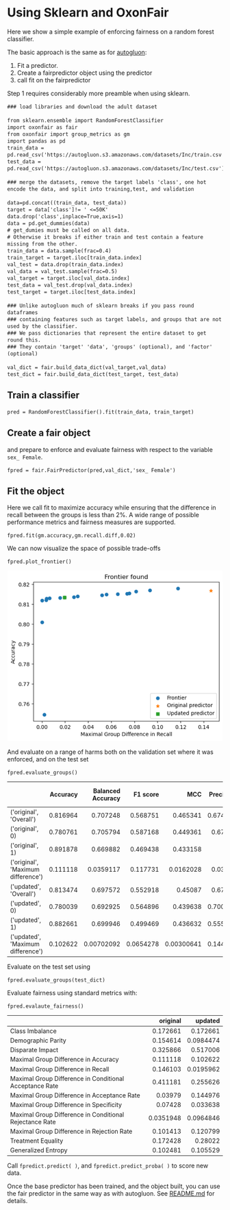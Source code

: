# Using Sklearn and OxonFair

Here we show a simple example of enforcing fairness on a random forest classifier.

The basic approach is the same as for [autogluon](./autogluon.md):

1. Fit a predictor.
2. Create a fairpredictor object using the predictor
3. call fit on the fairpredictor

Step 1 requires considerably more preamble when using sklearn.

    ### load libraries and download the adult dataset

    from sklearn.ensemble import RandomForestClassifier
    import oxonfair as fair
    from oxonfair import group_metrics as gm
    import pandas as pd
    train_data = pd.read_csv('https://autogluon.s3.amazonaws.com/datasets/Inc/train.csv')
    test_data = pd.read_csv('https://autogluon.s3.amazonaws.com/datasets/Inc/test.csv')

    ### merge the datasets, remove the target labels 'class', one hot encode the data, and split into training,test, and validation

    data=pd.concat((train_data, test_data))
    target = data['class']!= ' <=50K'
    data.drop('class',inplace=True,axis=1)
    data = pd.get_dummies(data)
    # get_dumies must be called on all data.
    # Otherwise it breaks if either train and test contain a feature missing from the other.
    train_data = data.sample(frac=0.4)
    train_target = target.iloc[train_data.index]
    val_test = data.drop(train_data.index)
    val_data = val_test.sample(frac=0.5)
    val_target = target.iloc[val_data.index]
    test_data = val_test.drop(val_data.index)
    test_target = target.iloc[test_data.index]

    ### Unlike autogluon much of sklearn breaks if you pass round dataframes 
    ### containing features such as target labels, and groups that are not used by the classifier.
    ### We pass dictionaries that represent the entire dataset to get round this.
    ### They contain 'target' 'data', 'groups' (optional), and 'factor' (optional)
    
    val_dict = fair.build_data_dict(val_target,val_data)
    test_dict = fair.build_data_dict(test_target, test_data) 

## Train a classifier

    pred = RandomForestClassifier().fit(train_data, train_target)

## Create a fair object

and prepare to enforce and evaluate fairness with respect to the variable `sex_ Female`.

    fpred = fair.FairPredictor(pred,val_dict,'sex_ Female')

## Fit the object

Here we call fit to maximize accuracy while ensuring that the difference in recall between the groups is less than 2%.
A wide range of possible performance metrics and fairness measures are supported.

    fpred.fit(gm.accuracy,gm.recall.diff,0.02)

We can now visualize the space of possible trade-offs

    fpred.plot_frontier()

![frontier](./sklearn_frontier.png)

And evaluate on a range of harms both on the validation set where it was enforced, and on the test set

    fpred.evaluate_groups()

|                                    |   Accuracy |   Balanced Accuracy |   F1 score |        MCC |   Precision |    Recall |   ROC AUC |   Number of Datapoints |   Positive Count |   Negative Count |   Positive Label Rate |   Positive Prediction Rate |
|:-----------------------------------|-----------:|--------------------:|-----------:|-----------:|------------:|----------:|----------:|-----------------------:|-----------------:|-----------------:|----------------------:|---------------------------:|
| ('original', 'Overall')            |   0.816964 |          0.707248   |  0.568751  | 0.465341   |    0.674376 | 0.491733  | 0.822921  |                  12320 |             3024 |             9296 |              0.245455 |                  0.178977  |
| ('original', 0)                    |   0.780761 |          0.705794   |  0.587168  | 0.449361   |    0.67979  | 0.51676   | 0.809906  |                   8306 |             2506 |             5800 |              0.30171  |                  0.229352  |
| ('original', 1)                    |   0.891878 |          0.669882   |  0.469438  | 0.433158   |    0.64     | 0.370656  | 0.788724  |                   4014 |              518 |             3496 |              0.129048 |                  0.0747384 |
| ('original', 'Maximum difference') |   0.111118 |          0.0359117  |  0.117731  | 0.0162028  |    0.03979  | 0.146103  | 0.0211828 |                   4292 |             1988 |             2304 |              0.172661 |                  0.154614  |
| ('updated', 'Overall')             |   0.813474 |          0.697572   |  0.552918  | 0.45087    |    0.67155  | 0.469907  | 0.800085  |                  12320 |             3024 |             9296 |              0.245455 |                  0.171753  |
| ('updated', 0)                     |   0.780039 |          0.692925   |  0.564896  | 0.439638   |    0.700532 | 0.473264  | 0.809906  |                   8306 |             2506 |             5800 |              0.30171  |                  0.203829  |
| ('updated', 1)                     |   0.882661 |          0.699946   |  0.499469  | 0.436632   |    0.555556 | 0.453668  | 0.788724  |                   4014 |              518 |             3496 |              0.129048 |                  0.105381  |
| ('updated', 'Maximum difference')  |   0.102622 |          0.00702092 |  0.0654278 | 0.00300641 |    0.144976 | 0.0195962 | 0.0211828 |                   4292 |             1988 |             2304 |              0.172661 |                  0.0984474 |

Evaluate on the test set using

    fpred.evaluate_groups(test_dict)

Evaluate fairness using standard metrics with:

    fpred.evalaute_fairness()

|                                                         |   original |   updated |
|:--------------------------------------------------------|-----------:|----------:|
| Class Imbalance                                         |  0.172661  | 0.172661  |
| Demographic Parity                                      |  0.154614  | 0.0984474 |
| Disparate Impact                                        |  0.325866  | 0.517006  |
| Maximal Group Difference in Accuracy                    |  0.111118  | 0.102622  |
| Maximal Group Difference in Recall                      |  0.146103  | 0.0195962 |
| Maximal Group Difference in Conditional Acceptance Rate |  0.411181  | 0.255626  |
| Maximal Group Difference in Acceptance Rate             |  0.03979   | 0.144976  |
| Maximal Group Difference in Specificity                 |  0.07428   | 0.033638  |
| Maximal Group Difference in Conditional Rejectance Rate |  0.0351948 | 0.0964846 |
| Maximal Group Difference in Rejection Rate              |  0.101413  | 0.120799  |
| Treatment Equality                                      |  0.172428  | 0.28022   |
| Generalized Entropy                                     |  0.102481  | 0.105529  |

Call `fpredict.predict( )`, and `fpredict.predict_proba( )` to score new data.

Once the base predictor has been trained, and the object built, you can use the fair predictor in the same way as with autogluon. See [README.md](./README.md) for details.
